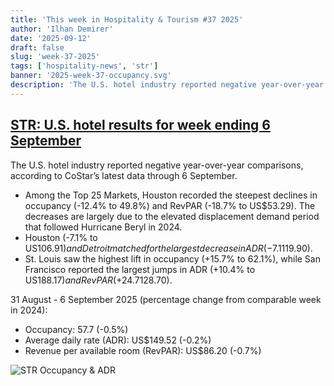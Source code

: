 ```yaml
---
title: 'This week in Hospitality & Tourism #37 2025'
author: 'Ilhan Demirer'
date: '2025-09-12'
draft: false
slug: 'week-37-2025'
tags: ['hospitality-news', 'str']
banner: '2025-week-37-occupancy.svg'
description: 'The U.S. hotel industry reported negative year-over-year comparisons, according to CoStar’s latest data through 6 September.'
---
```


## [STR: U.S. hotel results for week ending 6 September](https://str.com/press-release/us-hotel-results-week-ending-6-september)

The U.S. hotel industry reported negative year-over-year comparisons, according to CoStar’s latest data through 6 September.

- Among the Top 25 Markets, Houston recorded the steepest declines in occupancy (-12.4% to 49.8%) and RevPAR (-18.7% to US$53.29). The decreases are largely due to the elevated displacement demand period that followed Hurricane Beryl in 2024.
- Houston (-7.1% to US$106.91) and Detroit matched for the largest decrease in ADR (-7.1% to US$119.90).
- St. Louis saw the highest lift in occupancy (+15.7% to 62.1%), while San Francisco reported the largest jumps in ADR (+10.4% to US$188.17) and RevPAR (+24.7% to US$128.70).

31 August - 6 September 2025 (percentage change from comparable week in 2024):

- Occupancy: 57.7 (-0.5%)
- Average daily rate (ADR): US$149.52 (-0.2%)
- Revenue per available room (RevPAR): US$86.20 (-0.7%)

![STR Occupancy & ADR](/images/blogimages/2025-week-37-occupancy.svg)
